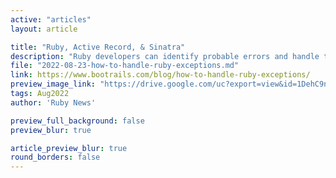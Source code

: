 ```yaml
---
active: "articles"
layout: article

title: "Ruby, Active Record, & Sinatra"
description: "Ruby developers can identify probable errors and handle them so that the application does not break. This is what we call exception handling."
file: "2022-08-23-how-to-handle-ruby-exceptions.md"
link: https://www.bootrails.com/blog/how-to-handle-ruby-exceptions/ 
preview_image_link: "https://drive.google.com/uc?export=view&id=1DehC9nNd2wXSdI3LLxEf0Wd2S-JuTkT4"
tags: Aug2022
author: 'Ruby News'

preview_full_background: false
preview_blur: true

article_preview_blur: true
round_borders: false
---
```

